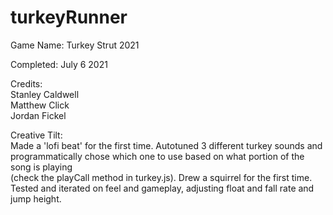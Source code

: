 # turkeyRunner

Game Name: Turkey Strut 2021<br />

Completed: July 6 2021<br />

Credits:<br />
  Stanley Caldwell<br />
  Matthew Click<br />
  Jordan Fickel<br />

Creative Tilt: <br />
    Made a 'lofi beat' for the first time. Autotuned 3 different turkey sounds and <br />
    programmatically chose which one to use based on what portion of the song is playing<br />
    (check the playCall method in turkey.js). Drew a squirrel for the first time.<br />
    Tested and iterated on feel and gameplay, adjusting float and fall rate and jump height.